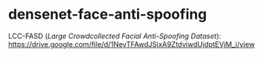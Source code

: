# densenet-face-anti-spoofing

LCC-FASD (*Large Crowdcollected Facial Anti-Spoofing Dataset*): https://drive.google.com/file/d/1NeyTFAwdJSjxA9ZtdviwdUjdptEVjM_i/view
